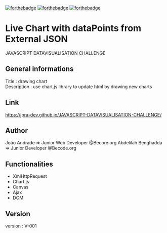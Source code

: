 [![forthebadge](https://forthebadge.com/images/badges/uses-html.svg)](https://forthebadge.com)
[![forthebadge](https://forthebadge.com/images/badges/uses-css.svg)](https://forthebadge.com)
[![forthebadge](https://forthebadge.com/images/badges/made-with-javascript.svg)](https://forthebadge.com)

# Live Chart with dataPoints from External JSON
JAVASCRIPT DATAVISUALISATION CHALLENGE 

## General informations 
Title       : drawing chart  
Description : use chart.js library to update html by drawing new charts

## Link
https://jpra-dev.github.io/JAVASCRIPT-DATAVISUALISATION-CHALLENGE/


## Author
João Andrade => Junior Web Developer @Becore.org
Abdelilah Benghadda => Junior Developer @Becode.org  

## Functionalities
- XmlHttpRequest
- Chart.js
- Canvas
- Ajax
- DOM

## Version
version : V-001
